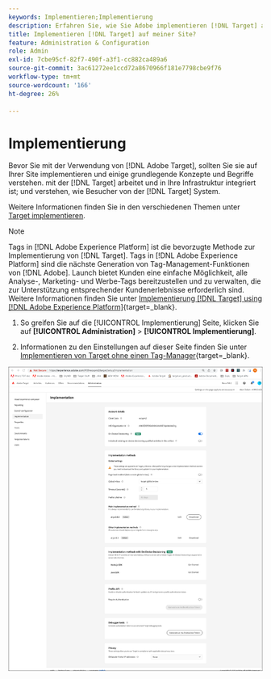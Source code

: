 ```yaml
---
keywords: Implementieren;Implementierung
description: Erfahren Sie, wie Sie Adobe implementieren [!DNL Target] auf Ihrer Site. Legen Sie Ihre globalen Einstellungen, die Implementierungsmethode (AEP Web SDK oder at.js) und vieles mehr fest.
title: Implementieren [!DNL Target] auf meiner Site?
feature: Administration & Configuration
role: Admin
exl-id: 7cbe95cf-82f7-490f-a3f1-cc882ca489a6
source-git-commit: 3ac61272ee1ccd72a8670966f181e7798cbe9f76
workflow-type: tm+mt
source-wordcount: '166'
ht-degree: 26%

---
```


# Implementierung

Bevor Sie mit der Verwendung von [!DNL Adobe Target], sollten Sie sie auf Ihrer Site implementieren und einige grundlegende Konzepte und Begriffe verstehen. mit der [!DNL Target] arbeitet und in Ihre Infrastruktur integriert ist; und verstehen, wie Besucher von der [!DNL Target] System.

Weitere Informationen finden Sie in den verschiedenen Themen unter [Target implementieren](/help/main/c-implementing-target/implementing-target.md).

>[!NOTE]
>
>Tags in [!DNL Adobe Experience Platform] ist die bevorzugte Methode zur Implementierung von [!DNL Target]. Tags in [!DNL Adobe Experience Platform] sind die nächste Generation von Tag-Management-Funktionen von [!DNL Adobe]. Launch bietet Kunden eine einfache Möglichkeit, alle Analyse-, Marketing- und Werbe-Tags bereitzustellen und zu verwalten, die zur Unterstützung entsprechender Kundenerlebnisse erforderlich sind. Weitere Informationen finden Sie unter [Implementierung [!DNL Target] using [!DNL Adobe Experience Platform]](https://developer.adobe.com/target/implement/client-side/atjs/how-to-deployatjs/implement-target-using-adobe-launch/){target=_blank}.

1. So greifen Sie auf die [!UICONTROL Implementierung] Seite, klicken Sie auf **[!UICONTROL Administration]** > **[!UICONTROL Implementierung]**.

1. Informationen zu den Einstellungen auf dieser Seite finden Sie unter [Implementieren von Target ohne einen Tag-Manager](https://developer.adobe.com/target/implement/client-side/atjs/how-to-deployatjs/implement-target-without-a-tag-manager/){target=_blank}.

![Implementierungsseite](/help/main/administrating-target/assets/implementation.png)
